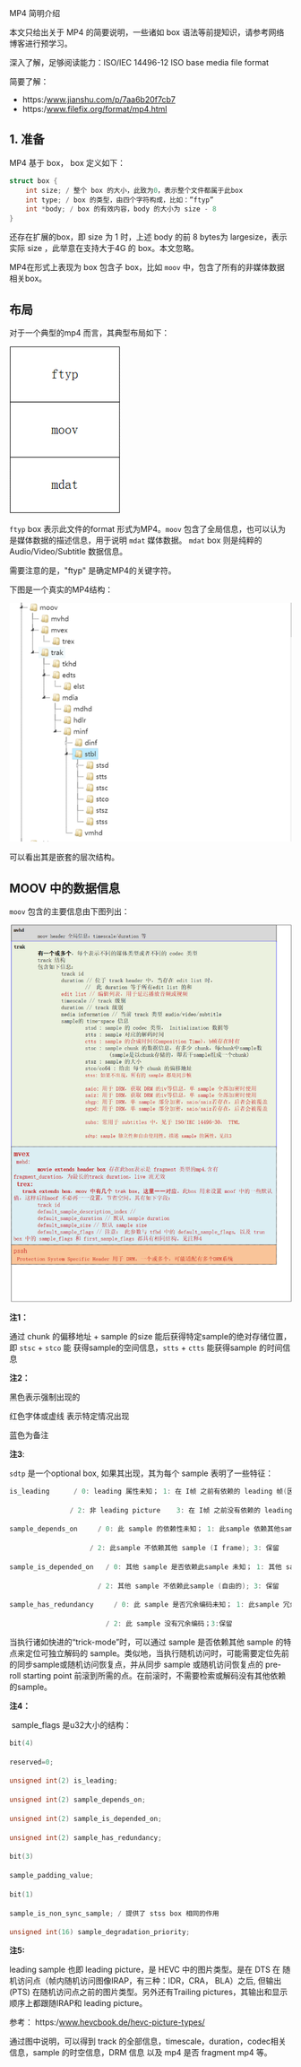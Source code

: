 MP4 简明介绍

本文只给出关于 MP4 的简要说明，一些诸如 box 语法等前提知识，请参考网络博客进行预学习。

深入了解，足够阅读能力：ISO/IEC 14496-12 ISO base media file format

简要了解：

* https:/www.jianshu.com/p/7aa6b20f7cb7
* https:/www.filefix.org/format/mp4.html

## 1. 准备

MP4 基于 box， box 定义如下：

```c
struct box {
    int size; / 整个 box 的大小，此致为0，表示整个文件都属于此box
    int type; / box 的类型，由四个字符构成，比如：”ftyp”
    int *body; / box 的有效内容，body 的大小为 size - 8
}
```

还存在扩展的box，即 size 为 1 时，上述 body 的前 8 bytes为 largesize，表示实际 size ，此举意在支持大于4G 的 box。本文忽略。

MP4在形式上表现为 box 包含子 box，比如 `moov` 中，包含了所有的非媒体数据相关box。

## 布局

对于一个典型的mp4 而言，其典型布局如下：

![基本布局](./assets/layout_brief.png)

`ftyp` box 表示此文件的format 形式为MP4。`moov` 包含了全局信息，也可以认为是媒体数据的描述信息，用于说明 `mdat` 媒体数据。 `mdat` box 则是纯粹的 Audio/Video/Subtitle 数据信息。

需要注意的是，"ftyp" 是确定MP4的关键字符。

下图是一个真实的MP4结构：

![sample layout](./assets/real_layout.png)

可以看出其是嵌套的层次结构。

## MOOV 中的数据信息

`moov` 包含的主要信息由下图列出：

![moov info](./assets/moov_info.png)

**注1：**

通过 chunk 的偏移地址 + sample 的size 能后获得特定sample的绝对存储位置，即 `stsc` + `stco` 能 获得sample的空间信息，`stts` + `ctts` 能获得sample 的时间信息

**注2：**

黑色表示强制出现的

红色字体或虚线 表示特定情况出现

蓝色为备注

**注3**: 

`sdtp` 是一个optional box, 如果其出现，其为每个 sample 表明了一些特征：

```c
is_leading 		/ 0: leading 属性未知； 1: 在 I帧 之前有依赖的 leading 帧(因此不能解码)

			   / 2: 非 leading picture    3: 在 I帧 之前没有依赖的 leading 帧(因此能解码)

sample_depends_on 	  / 0: 此 sample 的依赖性未知； 1: 此sample 依赖其他sample (non-I frame)

					/ 2: 此sample 不依赖其他 sample (I frame); 3: 保留

sample_is_depended_on 	/ 0: 其他 sample 是否依赖此sample 未知； 1: 其他 sample 可能依赖此sample(非自由的)

					  / 2: 其他 sample 不依赖此sample (自由的); 3: 保留

sample_has_redundancy 	  / 0: 此 sample 是否冗余编码未知； 1: 此sample 冗余编码

						/ 2: 此 sample 没有冗余编码；3:保留
```

当执行诸如快进的“trick-mode”时，可以通过 sample 是否依赖其他 sample 的特点来定位可独立解码的 sample。类似地，当执行随机访问时，可能需要定位先前的同步sample或随机访问恢复点，并从同步 sample 或随机访问恢复点的 pre-roll starting point 前滚到所需的点。在前滚时，不需要检索或解码没有其他依赖的sample。

 

**注4：**

​     sample_flags 是u32大小的结构：

 ```c
 bit(4)
 
 reserved=0;
 
 unsigned int(2) is_leading;
 
 unsigned int(2) sample_depends_on;
 
 unsigned int(2) sample_is_depended_on;
 
 unsigned int(2) sample_has_redundancy;
 
 bit(3)
 
 sample_padding_value;
 
 bit(1)
 
 sample_is_non_sync_sample; / 提供了 stss box 相同的作用
 
 unsigned int(16) sample_degradation_priority;
 ```

**注5:** 

leading sample 也即 leading picture，是 HEVC 中的图片类型。是在 DTS 在 随机访问点（帧内随机访问图像IRAP，有三种：IDR，CRA， BLA）之后, 但输出(PTS) 在随机访问点之前的图片类型。另外还有Trailing pictures，其输出和显示顺序上都跟随IRAP和 leading picture。

参考： https:/www.hevcbook.de/hevc-picture-types/

通过图中说明，可以得到 track 的全部信息，timescale，duration，codec相关信息，sample 的时空信息，DRM 信息 以及 mp4 是否 fragment mp4 等。

[^注意]: 在 fragment mp4 中，图中的 sample 相关的时/空信息，可能不存在与 `moov` 中，其存在于 `moof` 中。见下面介绍。

